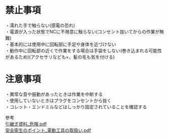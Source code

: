 # 禁止事項
・濡れた手で触らない(感電の恐れ)  
・電源が入った状態でNCに不用意に触らない(コンセント抜いてからの作業が無難)  
・基本的には使用中に回転部に手足や身体を近づけない  
・動作中に回転部の近くで作業をする場合は手袋をしない(巻き込まれる可能性があるため)(アクセサリなども×，髪の毛も気を付ける)  

# 注意事項
・異常な音や振動があったときは作業を中断する  
・使用していないときはプラグをコンセントから抜く  
・コレット・エンドミルなどはしっかり固定されていることを確認する  


参考  
[引継ぎ資料_危険.pdf](https://github.com/TeamBirdmanTrial/wiki/files/8456168/_.pdf)  
[安全衛生のポイント_電動工具の取扱い.pdf](https://github.com/TeamBirdmanTrial/wiki/files/8456169/02telecommunication5_tools_jp.pdf)  
